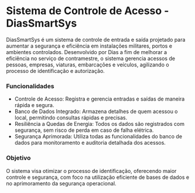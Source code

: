 <h1>Sistema de Controle de Acesso - DiasSmartSys</h1>
DiasSmartSys é um sistema de controle de entrada e saída projetado para aumentar a segurança e eficiência em instalações militares, portos e ambientes controlados. Desenvolvido por Dias a fim de melhorar a eficiência no serviço de contramestre, o sistema gerencia acessos de pessoas, empresas, viaturas, embarcações e veículos, agilizando o processo de identificação e autorização.

<h3>Funcionalidades</h3>
<ul>
  
<li>Controle de Acesso: Registra e gerencia entradas e saídas de maneira rápida e segura.</li>
<li>Banco de Dados Integrado: Armazena detalhes de quem acessou o local, permitindo consultas rápidas e precisas.</li>
<li>Resiliência a Quedas de Energia: Todos os dados são registrados com segurança, sem risco de perda em caso de falha elétrica.</li>
<li>Segurança Aprimorada: Utiliza todas as funcionalidades do banco de dados para monitoramento e auditoria detalhada dos acessos.</li>
</ul>

<h3>Objetivo</h3>
O sistema visa otimizar o processo de identificação, oferecendo maior controle e segurança, com foco na utilização eficiente de bases de dados e no aprimoramento da segurança operacional.
